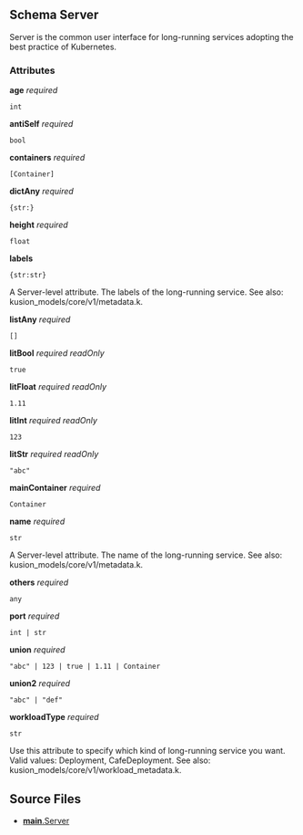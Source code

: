 ## Schema Server

Server is the common user interface for long-running services adopting the best practice of Kubernetes.

### Attributes

**age** *required*

`int`

**antiSelf** *required*

`bool`

**containers** *required*

`[Container]`

**dictAny** *required*

`{str:}`

**height** *required*

`float`

**labels**

`{str:str}`

A Server-level attribute.
The labels of the long-running service.
See also: kusion_models/core/v1/metadata.k.

**listAny** *required*

`[]`

**litBool** *required* *readOnly*

`true`

**litFloat** *required* *readOnly*

`1.11`

**litInt** *required* *readOnly*

`123`

**litStr** *required* *readOnly*

`"abc"`

**mainContainer** *required*

`Container`

**name** *required*

`str`

A Server-level attribute.
The name of the long-running service.
See also: kusion_models/core/v1/metadata.k.

**others** *required*

`any`

**port** *required*

`int | str`

**union** *required*

`"abc" | 123 | true | 1.11 | Container`

**union2** *required*

`"abc" | "def"`

**workloadType** *required*

`str`

Use this attribute to specify which kind of long-running service you want.
Valid values: Deployment, CafeDeployment.
See also: kusion_models/core/v1/workload_metadata.k.


## Source Files

- [__main__.Server](__main__.server.k)
